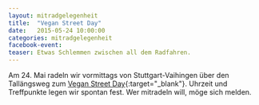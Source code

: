 ```yaml
---
layout: mitradgelegenheit
title:  "Vegan Street Day"
date:   2015-05-24 10:00:00
categories: mitradgelegenheit
facebook-event:
teaser: Etwas Schlemmen zwischen all dem Radfahren.
---
```


Am 24.&nbsp;Mai radeln wir vormittags von Stuttgart-Vaihingen über den Tallängsweg zum [Vegan Street Day][VSD]{:target="_blank"}.  Uhrzeit und Treffpunkte legen wir spontan fest.  Wer mitradeln will, möge sich melden.




[VSD]: http://vegan-street-day.de/vsd/stuttgart/
